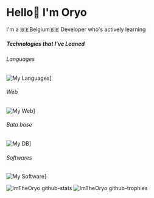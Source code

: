 <h1>Hello👋 I'm Oryo</h1>

<p>I'm a 🇧🇪Belgium🇧🇪 Developer who's actively learning</p>

<h5>Technologies that I've Leaned</h5>
<p></p>

<h6>Languages</h6>

![My Languages](https://skillicons.dev/icons?i=c)]

<h6>Web</h6>

![My Web](https://skillicons.dev/icons?i=js,html,css,dark)]

<h6>Bata base</h6>

![My DB](https://skillicons.dev/icons?i=mysql&theme=dark)]

<h6>Softwares</h6>

![My Software](https://skillicons.dev/icons?i=figma&theme=dark)]


![ImTheOryo github-stats](https://stats.dooboo.io/api/github-stats-advanced?login=ImTheOryo)
![ImTheOryo github-trophies](https://stats.dooboo.io/api/github-trophies?login=ImTheOryo)


